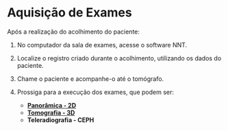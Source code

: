 # Aquisição de Exames

Após a realização do acolhimento do paciente:

1. No computador da sala de exames, acesse o software NNT.

2. Localize o registro criado durante o acolhimento, utilizando os dados do paciente.
   
3. Chame o paciente e acompanhe-o até o tomógrafo.
   
4. Prossiga para a execução dos exames, que podem ser:

    - **[Panorâmica - 2D](https://bernardobellezaufrgs.github.io/protocoloOdontoUFRGS/#tomo-1)**
    - **[Tomografia - 3D](../tomografia/tomografia.md)**
    - **Teleradiografia - CEPH**
